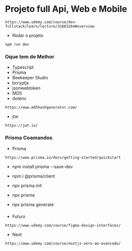 # Projeto full Api, Web e Mobile
```
https://www.udemy.com/course/dev-fullstack/learn/lecture/31683264#overview

```
* Rodar o projeto
```
npm run dev
```
### Oque tem de Melhor
* Typescript
* Prisma
* Beekeeper Studio
* bcryptjs
* jsonwebtoken
* MD5
* dotenv
```
https://www.md5hashgenerator.com/
```
* jtw
```
https://jwt.io/
```

### Prisma Coamandos
* Prisma
```
https://www.prisma.io/docs/getting-started/quickstart
```
* npm install prisma --save-dev
* npm i @prisma/client
* npx prisma init

* npx prisma
* npx prisma generate

###
* Futuro
```
https://www.udemy.com/course/figma-design-interfaces/
```
* Next
```
https://www.udemy.com/course/nextjs-zero-ao-avancado/
```